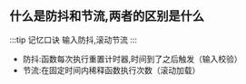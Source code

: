 
## 什么是防抖和节流,两者的区别是什么

:::tip 记忆口诀
输入防抖,滚动节流
:::

- 防抖:函数每次执行重置计时器,时间到了之后触发（输入校验）
- 节流:在固定时间内稀释函数执行次数（滚动加载）